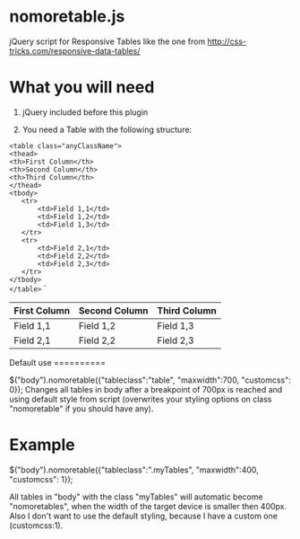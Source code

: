 nomoretable.js
==============

jQuery script for Responsive Tables like the one from http://css-tricks.com/responsive-data-tables/


What you will need
==================
1. jQuery included before this plugin

2. You need a Table with the following structure:

`<table class="anyClassName">`<br>
`<thead>`<br>
		`<th>First Column</th>`<br>
		`<th>Second Column</th>`<br>
		`<th>Third Column</th>`<br>
	`</thead>`<br>
	`<tbody>`<br>
	`	<tr>`<br>
	`		<td>Field 1,1</td>`<br>
	`		<td>Field 1,2</td>`<br>
	`		<td>Field 1,3</td>`<br>
	`	</tr>`<br>
	`	<tr>`<br>
	`		<td>Field 2,1</td>`<br>
	`		<td>Field 2,2</td>`<br>
	`		<td>Field 2,3</td>`<br>
	`	</tr>`<br>
	`</tbody>`<br>
`</table>`
`
<table class="anyClassName">
	<thead>
		<th>First Column</th>
		<th>Second Column</th>
		<th>Third Column</th>
	</thead>
	<tbody>
		<tr>
			<td>Field 1,1</td>
			<td>Field 1,2</td>
			<td>Field 1,3</td>
		</tr>
		<tr>
			<td>Field 2,1</td>
			<td>Field 2,2</td>
			<td>Field 2,3</td>
		</tr>
	</tbody>
</table>
Default use
==========

$("body").nomoretable({"tableclass":"table", "maxwidth":700, "customcss": 0});
Changes all tables in body after a breakpoint of 700px is reached and using default style from script (overwrites your styling options on class "nomoretable" if you should have any).

Example
=========
$("body").nomoretable({"tableclass":".myTables", "maxwidth":400, "customcss": 1});

All tables in "body" with the class "myTables" will automatic become "nomoretables", when the
width of the target device is smaller then 400px. Also I don't want to use the default styling, because I have a custom one (customcss:1).
